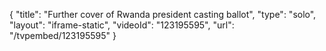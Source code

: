 {
    "title": "Further cover of Rwanda president casting ballot",
    "type": "solo",
    "layout": "iframe-static",
    "videoId": "123195595",
    "url": "\/tvpembed\/123195595"
}